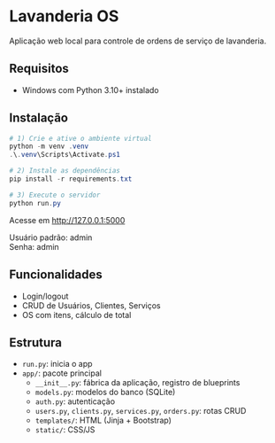 # Lavanderia OS

Aplicação web local para controle de ordens de serviço de lavanderia.

## Requisitos
- Windows com Python 3.10+ instalado

## Instalação
```powershell
# 1) Crie e ative o ambiente virtual
python -m venv .venv
.\.venv\Scripts\Activate.ps1

# 2) Instale as dependências
pip install -r requirements.txt

# 3) Execute o servidor
python run.py
```

Acesse em http://127.0.0.1:5000

Usuário padrão: admin  
Senha: admin

## Funcionalidades
- Login/logout
- CRUD de Usuários, Clientes, Serviços
- OS com itens, cálculo de total

## Estrutura
- `run.py`: inicia o app
- `app/`: pacote principal
  - `__init__.py`: fábrica da aplicação, registro de blueprints
  - `models.py`: modelos do banco (SQLite)
  - `auth.py`: autenticação
  - `users.py`, `clients.py`, `services.py`, `orders.py`: rotas CRUD
  - `templates/`: HTML (Jinja + Bootstrap)
  - `static/`: CSS/JS
